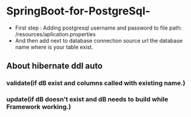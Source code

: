 # SpringBoot-for-PostgreSql-

* First step : Adding postgresql username and password to file path: /resources/aplication.properties
* And then add next to database connection source url the database name where is your table exist.


## About hibernate ddl auto
### validate(if dB exist and columns called with  existing name.)
### update(if dB doesn't exist and dB needs to build while Framework working.)
